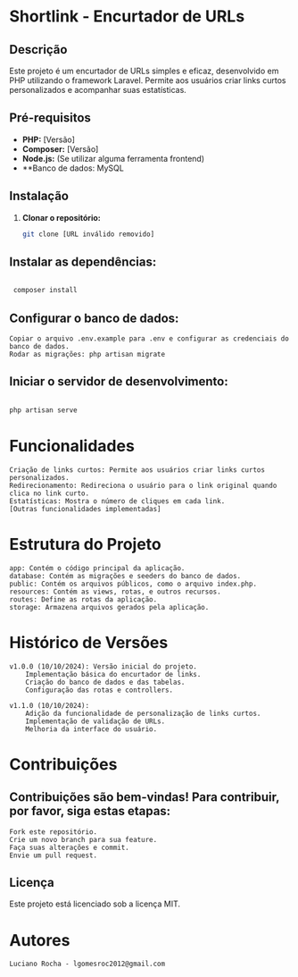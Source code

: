 # Shortlink - Encurtador de URLs

## Descrição
Este projeto é um encurtador de URLs simples e eficaz, desenvolvido em PHP utilizando o framework Laravel. Permite aos usuários criar links curtos personalizados e acompanhar suas estatísticas.

## Pré-requisitos
* **PHP:** [Versão]
* **Composer:** [Versão]
* **Node.js:** (Se utilizar alguma ferramenta frontend)
* **Banco de dados: MySQL

## Instalação
1. **Clonar o repositório:**
   ```Bash
   git clone [URL inválido removido]
   ```

## Instalar as dependências:
   ```Bash

    composer install
   ```
    
## Configurar o banco de dados:

    Copiar o arquivo .env.example para .env e configurar as credenciais do banco de dados.
    Rodar as migrações: php artisan migrate

## Iniciar o servidor de desenvolvimento:
```Bash

php artisan serve
```

# Funcionalidades

    Criação de links curtos: Permite aos usuários criar links curtos personalizados.
    Redirecionamento: Redireciona o usuário para o link original quando clica no link curto.
    Estatísticas: Mostra o número de cliques em cada link.
    [Outras funcionalidades implementadas]

# Estrutura do Projeto

    app: Contém o código principal da aplicação.
    database: Contém as migrações e seeders do banco de dados.
    public: Contém os arquivos públicos, como o arquivo index.php.
    resources: Contém as views, rotas, e outros recursos.
    routes: Define as rotas da aplicação.
    storage: Armazena arquivos gerados pela aplicação.

# Histórico de Versões

    v1.0.0 (10/10/2024): Versão inicial do projeto.
        Implementação básica do encurtador de links.
        Criação do banco de dados e das tabelas.
        Configuração das rotas e controllers.
    
    v1.1.0 (10/10/2024):
        Adição da funcionalidade de personalização de links curtos.
        Implementação de validação de URLs.
        Melhoria da interface do usuário.

# Contribuições

## Contribuições são bem-vindas! Para contribuir, por favor, siga estas etapas:

    Fork este repositório.
    Crie um novo branch para sua feature.
    Faça suas alterações e commit.
    Envie um pull request.

## Licença

Este projeto está licenciado sob a licença MIT.

# Autores

    Luciano Rocha - lgomesroc2012@gmail.com
